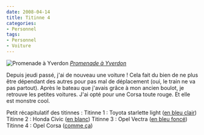 ```yaml
---
date: 2008-04-14
title: Titinne 4
categories:
- Personnel
tags:
- Personnel
- Voiture
---
```

<img src="https://farm3.static.flickr.com/2136/2410329341_66141df62e.jpg" alt="Promenade à Yverdon" />
<em><a title="photo sharing" href="https://www.flickr.com/photos/alienlebarge/2410329341/">Promenade à Yverdon</a></em>

Depuis jeudi passé, j'ai de nouveau une voiture ! Cela fait du bien de ne plus  être dépendant des autres pour pas mal de déplacement (oui, le train ne va pas  partout).
Après le bateau que j'avais grâce à mon ancien boulot, je retrouve  les petites voitures. J'ai opté pour une Corsa toute rouge. Et elle est monstre  cool.

Petit récapitulatif des titinnes :
Titinne 1 : Toyota starlette light (<a href="https://www.car-catwalk.com/cars/toyota%20starlet%201.jpg_jxjx666.jpg">en bleu clair</a>)
Titinne 2 : Honda Civic (<a href="https://www.gozocreations.com/community/Cars/carsindexpage/mainmenu/maltacars/honda%20civic.jpg">en blanc</a>)
Titinne 3 : Opel Vectra (<a href="https://www.leblogauto.com/images/vec_2.jpg">en bleu foncé</a>)
Titinne 4 : Opel Corsa (<a href="https://www.leblogauto.com/images/f5045aa249bee19255de9c7a6e85be63.jpg">comme ça</a>)
